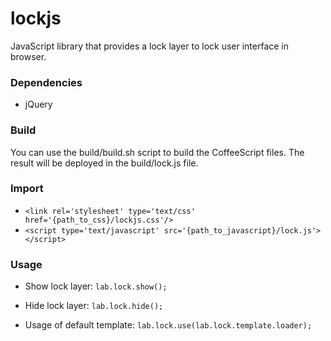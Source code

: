 lockjs
======

JavaScript library that provides a lock layer to lock user interface in browser.

### Dependencies

* jQuery 

### Build

You can use the build/build.sh script to build the CoffeeScript files. The result will be deployed in the build/lock.js file.

### Import

* ```<link rel='stylesheet' type='text/css' href='{path_to_css}/lockjs.css'/>```
* ```<script type='text/javascript' src='{path_to_javascript}/lock.js'></script>```

### Usage

* Show lock layer:
```lab.lock.show();```

* Hide lock layer:
```lab.lock.hide();```


* Usage of default template:
```lab.lock.use(lab.lock.template.loader);```
